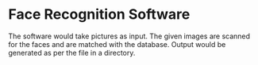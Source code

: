 # Face Recognition Software
The software would take pictures as input. 
The given images are scanned for the faces and are matched with the database.
Output would be generated as per the file in a directory.
